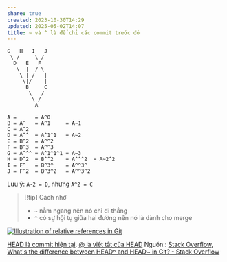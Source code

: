 ```yaml
---
share: true
created: 2023-10-30T14:29
updated: 2025-05-02T14:07
title: ~ và ^ là để chỉ các commit trước đó
---
```

```
G   H   I   J
 \ /     \ /
  D   E   F
   \  |  / \
    \ | /   |
     \|/    |
      B     C
       \   /
        \ /
         A

A =      = A^0
B = A^   = A^1     = A~1
C = A^2
D = A^^  = A^1^1   = A~2
E = B^2  = A^^2
F = B^3  = A^^3
G = A^^^ = A^1^1^1 = A~3
H = D^2  = B^^2    = A^^^2  = A~2^2
I = F^   = B^3^    = A^^3^
J = F^2  = B^3^2   = A^^3^2
```


Lưu ý: `A~2 = D`, nhưng `A^2 = C`

> [!tip] Cách nhớ
> - `~` nằm ngang nên nó chỉ đi thẳng
> - `^` có sự hội tụ giữa hai đường nên nó là dành cho merge

[![Illustration of relative references in Git](https://i.stack.imgur.com/Ye1H7.jpg)](https://i.stack.imgur.com/Ye1H7.jpg)

[HEAD là commit hiện tại](./HEAD/HEAD%20l%C3%A0%20commit%20hi%E1%BB%87n%20t%E1%BA%A1i.md). [@ là viết tắt của HEAD](./HEAD/@%20l%C3%A0%20vi%E1%BA%BFt%20t%E1%BA%AFt%20c%E1%BB%A7a%20HEAD.md)
Nguồn:: [Stack Overflow](../../../../../%E2%9C%8D%EF%B8%8FL%E1%BA%ADp%20tr%C3%ACnh/%CE%9E%20Ngu%E1%BB%93n%20v%C3%A0%20t%C3%A0i%20nguy%C3%AAn%20h%E1%BB%97%20tr%E1%BB%A3/%CE%9E%20Ngu%E1%BB%93n/Stack%20Overflow.md), [What's the difference between HEAD^ and HEAD\~ in Git? - Stack Overflow](https://stackoverflow.com/q/2221658/3416774)

